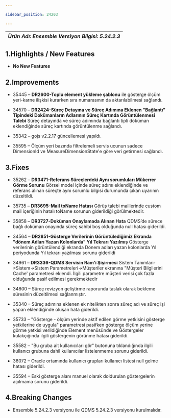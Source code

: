 ```yaml
---

sidebar_position: 24203

---
```

| ***Ürün Adı: Ensemble   Versiyon Bilgisi: 5.24.2.3*** |
|-----------------------------------------------|

## 1.Highlights / New Features

- **No New Features**

## 2.Improvements

- 35445 – **DR2600-Toplu element yükleme şablonu** ile gösterge ölçüm yeri-karne ilişkisi kurarken sıra numarasının da aktarılabilmesi sağlandı.

- 34570 – **DR2424-Süreç Detayına ve Süreç Adımına Eklenen "Bağlantı" Tipindeki Dokümanların Adlarının Süreç Kartında Görüntülenmesi Talebi** Süreç detayında ve süreç adımında bağlantı tipli doküman eklendiğinde süreç kartında görüntülenme sağlandı.

- 35342 – gojs v2.2.17 güncellemesi yapıldı.

- 35595 – Ölçüm yeri bazında filtrelemeli servis ucunun sadece DimensionId ve MeasureDimensionState'e göre veri getirmesi sağlandı.

## 3.Fixes

- 35262 – **DR3471-Referans Süreçlerdeki Aynı sorumluları Mükerrer Görme Sorunu** Görsel model içinde süreç adımı eklendiğinde ve referans alınan süreçte aynı sorumlu bilgisi durumunda çıkan uyarının düzeltildi.

- 35735 – **DR3695-Mail toName Hatası** Görüş talebi maillerinde custom mail içeriğinin hatalı toName sorunun giderildiği görülmektedir.

- 35858 – **DR3727-Doküman Onaylamada Alınan Hata** QDMS’de sürece bağlı doküman onayında süreç sahibi boş olduğunda null hatası giderildi.

- 34564 – **DR2851-Gösterge Verilerinin Görüntülediğimiz Ekranda "dönem Adları Yazan Kolonlarda" Yıl Tekrarı Yazılmış** Gösterge verilerinin görüntülendiği ekranda Dönem adları yazan kolonlarda Yıl periyodunda Yıl tekrarı yazılması sorunu giderildi

- 34961 – **DR3336-QDMS Servisin Ram'i Şişirmesi** Sistem Tanımları-\>Sistem-\>Sistem Parametreleri-\>Müşteriler ekranına "Müşteri Bilgilerini Cache' parametresi eklendi. İlgili parametre müşteri verisi çok fazla olduğunda pasif edilmesi gerekmektedir

- 34800 – Süreç revizyon geliştirme raporunda taslak olarak bekleme süresinin düzeltilmesi sağlanmıştır.

- 35340 – Süreç adımına eklenen ek nitelikten sonra süreç adı ve süreç işi yapan eklendiğinde oluşan hata giderildi.

- 35733 – "Gösterge - ölçüm yerinde aktif edilen görme yetkisini gösterge yetkilerine de uygula" parametresi pasifken gösterge ölçüm yerine görme yetkisi verildiğinde Element menüsünde ve Göstergeler kulakçığında ilgili göstergenin görünme hatası giderildi.

- 35582 – "Bu gruba ait kullanıcıları gör" butonuna tıklandığında ilgili kullanıcı grubuna dahil kullanıcılar listelenmeme sorunu giderildi.

- 36072 – Oracle ortamında kullanıcı grupları kullanıcı listesi null gelme hatası giderildi.

- 35594 – Eski gösterge alanı manuel olarak doldurulan göstergelerin açılmama sorunu giderildi.

## 4.Breaking Changes

- Ensemble 5.24.2.3 versiyonu ile QDMS 5.24.2.3 versiyonu kurulmalıdır.
